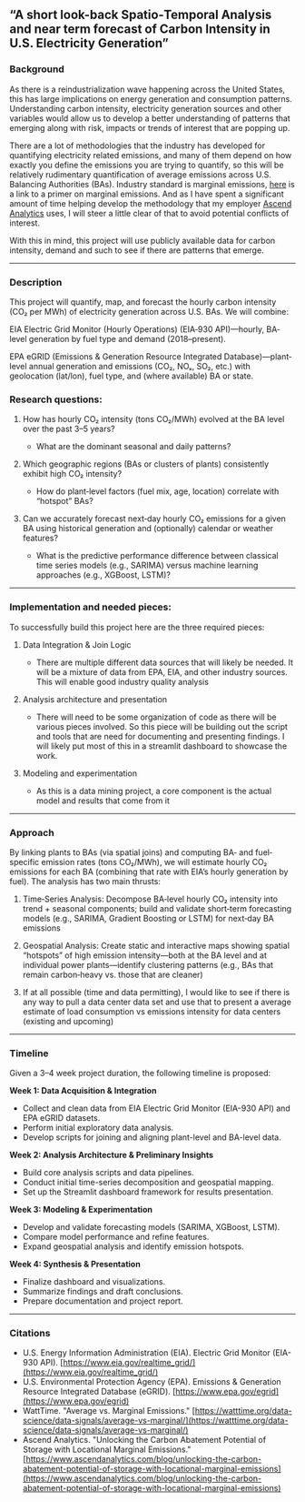 ## “A short look-back Spatio‐Temporal Analysis and near term forecast of Carbon Intensity in U.S. Electricity Generation”


### Background
As there is a reindustrialization wave happening across the United States, this has large implications on energy generation and consumption patterns. Understanding carbon intensity, electricity generation sources and other variables would allow us to develop a better understanding of patterns that emerging along with risk, impacts or trends of interest that are popping up.

There are a lot of methodologies that the industry has developed for quantifying electricity related emissions, and many of them depend on how exactly you define the emissions you are trying to quantify, so this will be relatively rudimentary quantification of average emissions across U.S. Balancing Authorities (BAs). Industry standard is marginal emissions, [here](https://watttime.org/data-science/data-signals/average-vs-marginal/) is a link to a primer on marginal emissions. And as I have spent a significant amount of time helping develop the methodology that my employer [Ascend Analytics](https://www.ascendanalytics.com/blog/unlocking-the-carbon-abatement-potential-of-storage-with-locational-marginal-emissions) uses, I will steer a little clear of that to avoid potential conflicts of interest.

With this in mind, this project will use publicly available data for carbon intensity, demand and such to see if there are patterns that emerge.

---

### Description

This project will quantify, map, and forecast the hourly carbon intensity (CO₂ per MWh) of electricity generation across U.S. BAs. We will combine:

EIA Electric Grid Monitor (Hourly Operations) (EIA‐930 API)—hourly, BA‐level generation by fuel type and demand (2018–present).

EPA eGRID (Emissions & Generation Resource Integrated Database)—plant‐level annual generation and emissions (CO₂, NOₓ, SO₂, etc.) with geolocation (lat/lon), fuel type, and (where available) BA or state.

### Research questions:

1. How has hourly CO₂ intensity (tons CO₂/MWh) evolved at the BA level over the past 3–5 years?

    - What are the dominant seasonal and daily patterns?

2. Which geographic regions (BAs or clusters of plants) consistently exhibit high CO₂ intensity?

    - How do plant‐level factors (fuel mix, age, location) correlate with “hotspot” BAs?

3. Can we accurately forecast next‐day hourly CO₂ emissions for a given BA using historical generation and (optionally) calendar or weather features?

    - What is the predictive performance difference between classical time series models (e.g., SARIMA) versus machine learning approaches (e.g., XGBoost, LSTM)?


---

### Implementation and needed pieces:

To successfully build this project here are the three required pieces:

1. Data Integration & Join Logic

    - There are multiple different data sources that will likely be needed. It will be a mixture of data from EPA, EIA, and other industry sources. This will enable good industry quality analysis

2. Analysis architecture and presentation

    - There will need to be some organization of code as there will be various pieces involved. So this piece will be building out the script and tools that are need for documenting and presenting findings. I will likely put most of this in a streamlit dashboard to showcase the work.

3. Modeling and experimentation

    - As this is a data mining project, a core component is the actual model and results that come from it


---

### Approach

By linking plants to BAs (via spatial joins) and computing BA‐ and fuel‐specific emission rates (tons CO₂/MWh), we will estimate hourly CO₂ emissions for each BA (combining that rate with EIA’s hourly generation by fuel). The analysis has two main thrusts:

1. Time‐Series Analysis: Decompose BA‐level hourly CO₂ intensity into trend + seasonal components; build and validate short‐term forecasting models (e.g., SARIMA, Gradient Boosting or LSTM) for next‐day BA emissions

2. Geospatial Analysis: Create static and interactive maps showing spatial “hotspots” of high emission intensity—both at the BA level and at individual power plants—identify clustering patterns (e.g., BAs that remain carbon‐heavy vs. those that are cleaner)

3. If at all possible (time and data permitting), I would like to see if there is any way to pull a data center data set and use that to present a average estimate of load consumption vs emissions intensity for data centers (existing and upcoming)


---

### Timeline

Given a 3–4 week project duration, the following timeline is proposed:

**Week 1: Data Acquisition & Integration**
- Collect and clean data from EIA Electric Grid Monitor (EIA-930 API) and EPA eGRID datasets.
- Perform initial exploratory data analysis.
- Develop scripts for joining and aligning plant-level and BA-level data.

**Week 2: Analysis Architecture & Preliminary Insights**
- Build core analysis scripts and data pipelines.
- Conduct initial time-series decomposition and geospatial mapping.
- Set up the Streamlit dashboard framework for results presentation.

**Week 3: Modeling & Experimentation**
- Develop and validate forecasting models (SARIMA, XGBoost, LSTM).
- Compare model performance and refine features.
- Expand geospatial analysis and identify emission hotspots.

**Week 4: Synthesis & Presentation**
- Finalize dashboard and visualizations.
- Summarize findings and draft conclusions.
- Prepare documentation and project report.

---

### Citations

- U.S. Energy Information Administration (EIA). Electric Grid Monitor (EIA-930 API). [https://www.eia.gov/realtime_grid/](https://www.eia.gov/realtime_grid/)
- U.S. Environmental Protection Agency (EPA). Emissions & Generation Resource Integrated Database (eGRID). [https://www.epa.gov/egrid](https://www.epa.gov/egrid)
- WattTime. "Average vs. Marginal Emissions." [https://watttime.org/data-science/data-signals/average-vs-marginal/](https://watttime.org/data-science/data-signals/average-vs-marginal/)
- Ascend Analytics. "Unlocking the Carbon Abatement Potential of Storage with Locational Marginal Emissions." [https://www.ascendanalytics.com/blog/unlocking-the-carbon-abatement-potential-of-storage-with-locational-marginal-emissions](https://www.ascendanalytics.com/blog/unlocking-the-carbon-abatement-potential-of-storage-with-locational-marginal-emissions)